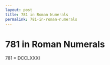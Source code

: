 ```yaml
---
layout: post
title: 781 in Roman Numerals
permalink: 781-in-roman-numerals
---
```


# 781 in Roman Numerals

781 = DCCLXXXI
